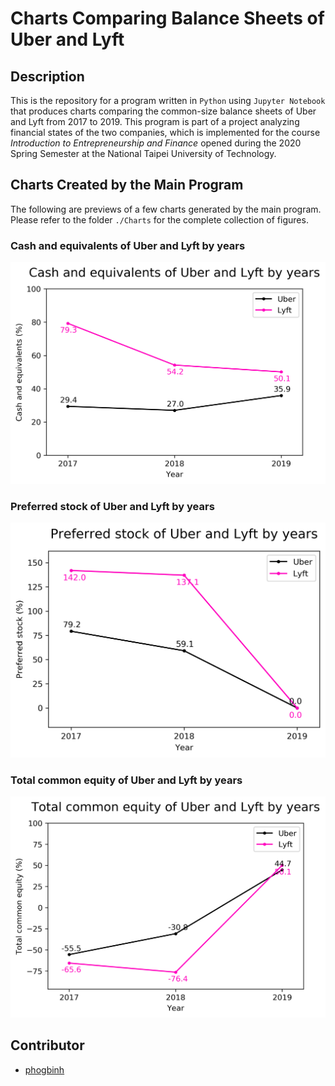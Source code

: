 # Charts Comparing Balance Sheets of Uber and Lyft
## Description
This is the repository for a program written in `Python` using `Jupyter Notebook` that produces charts comparing the common-size balance sheets of Uber and Lyft from 2017 to 2019. This program is part of a project analyzing financial states of the two companies, which is implemented for the course *Introduction to Entrepreneurship and Finance* opened during the 2020 Spring Semester at the National Taipei University of Technology.

## Charts Created by the Main Program
The following are previews of a few charts generated by the main program. Please refer to the folder `./Charts` for the complete collection of figures.
### Cash and equivalents of Uber and Lyft by years
![Cash and equivalents of Uber and Lyft by years](Charts/Cash%20and%20equivalents%20of%20Uber%20and%20Lyft%20by%20years.png)
### Preferred stock of Uber and Lyft by years
![Preferred stock of Uber and Lyft by years](Charts/Preferred%20stock%20of%20Uber%20and%20Lyft%20by%20years.png)
### Total common equity of Uber and Lyft by years
![Total common equity of Uber and Lyft by years](Charts/Total%20common%20equity%20of%20Uber%20and%20Lyft%20by%20years.png)

## Contributor
* [phogbinh](https://github.com/phogbinh)